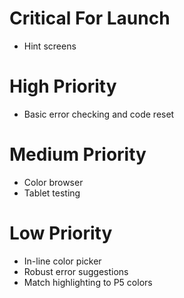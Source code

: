 Critical For Launch
===================

* Hint screens


High Priority
=============

* Basic error checking and code reset

Medium Priority
===============

* Color browser
* Tablet testing

Low Priority
============

* In-line color picker
* Robust error suggestions
* Match highlighting to P5 colors
